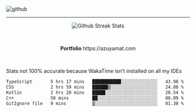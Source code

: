 ![github](https://media.discordapp.net/attachments/881363147364118528/1142610121697021952/background.png?width=1000&height=300)<br>
___
<p align="center">
  <img alt="Github Streak Stats" src="https://streak-stats.demolab.com?user=Azuyamat&theme=transparent&hide_border=true"/>
</p><br>
<p align="center">
      <strong>Portfolio</strong> https://azuyamat.com
</p><br>

Stats not 100% accurate because WakaTime isn't installed on all my IDEs
<!--START_SECTION:waka-->

```txt
TypeScript       5 hrs 17 mins   ███████████░░░░░░░░░░░░░░   43.98 %
CSS              2 hrs 59 mins   ██████▒░░░░░░░░░░░░░░░░░░   24.80 %
Kotlin           2 hrs 28 mins   █████░░░░░░░░░░░░░░░░░░░░   20.54 %
C++              58 mins         ██░░░░░░░░░░░░░░░░░░░░░░░   08.09 %
GitIgnore file   9 mins          ▒░░░░░░░░░░░░░░░░░░░░░░░░   01.30 %
```

<!--END_SECTION:waka-->
